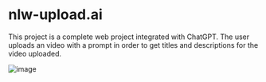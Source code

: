 # nlw-upload.ai
This project is a complete web project integrated with ChatGPT. The user uploads an video with a prompt in order to get titles and descriptions for the video uploaded.


![image](https://github.com/LauraGenari/nlw-upload.ai/assets/44553125/d19b41fc-1fbe-40a4-a939-3dd9e2d158b5)
